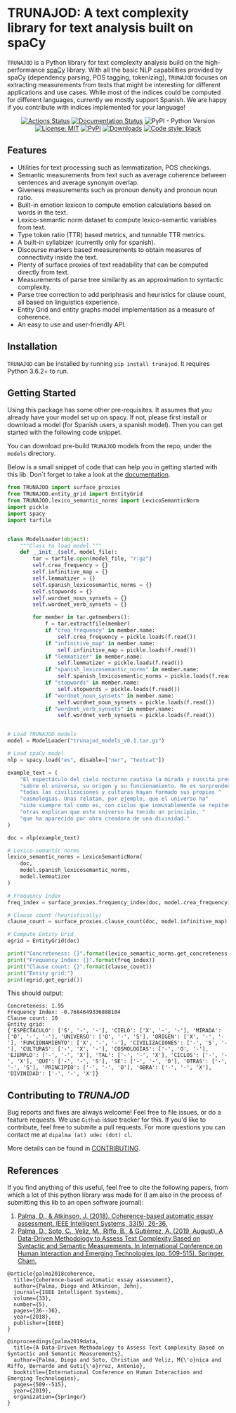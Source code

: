 # TRUNAJOD: A text complexity library for text analysis built on spaCy

``TRUNAJOD`` is a Python library for text complexity analysis build on the 
high-performance [spaCy](https://spacy.io/) library. With all the basic NLP capabilities provided by
spaCy (dependency parsing, POS tagging, tokenizing), ``TRUNAJOD`` focuses on extracting
measurements from texts that might be interesting for different applications and use cases.
While most of the indices could be computed for different languages, currently we mostly support 
Spanish. We are happy if you contribute with indices implemented for your language!

<p align="center">
<a href="https://github.com/dpalmasan/TRUNAJOD2.0/actions"><img alt="Actions Status" src="https://github.com/dpalmasan/TRUNAJOD2.0/workflows/Test/badge.svg"></a>
<a href="https://trunajod20.readthedocs.io/en/stable/?badge=stable"><img alt="Documentation Status" src="https://readthedocs.org/projects/trunajod20/badge/?version=stable"></a>
<img alt="PyPI - Python Version" src="https://img.shields.io/pypi/pyversions/trunajod">
<a href="https://github.com/dpalmasan/TRUNAJOD2.0/blob/master/LICENSE"><img alt="License: MIT" src="https://img.shields.io/github/license/dpalmasan/TRUNAJOD2.0"></a>
<a href="https://pypi.org/project/TRUNAJOD/"><img alt="PyPI" src="https://img.shields.io/pypi/v/TRUNAJOD"></a>
<a href="https://pepy.tech/project/trunajod"><img alt="Downloads" src="https://static.pepy.tech/badge/TRUNAJOD"></a>
<a href="https://github.com/psf/black"><img alt="Code style: black" src="https://img.shields.io/badge/code%20style-black-000000.svg"></a>
</p>

## Features

* Utilities for text processing such as lemmatization, POS checkings.
* Semantic measurements from text such as average coherence between sentences and average synonym overlap.
* Giveness measurements such as pronoun density and pronoun noun ratio.
* Built-in emotion lexicon to compute emotion calculations based on words in the text.
* Lexico-semantic norm dataset to compute lexico-semantic variables from text.
* Type token ratio (TTR) based metrics, and tunnable TTR metrics.
* A built-in syllabizer (currently only for spanish).
* Discourse markers based measurements to obtain measures of connectivity inside the text.
* Plenty of surface proxies of text readability that can be computed directly from text.
* Measurements of parse tree similarity as an approximation to syntactic complexity.
* Parse tree correction to add periphrasis and heuristics for clause count, all based on linguistics experience.
* Entity Grid and entity graphs model implementation as a measure of coherence.
* An easy to use and user-friendly API.

## Installation

`TRUNAJOD` can be installed by running `pip install trunajod`. It requires Python 3.6.2+ to run.

## Getting Started

Using this package has some other pre-requisites. It assumes that you already have your model set up on spacy. If not, please first install or download a model (for Spanish users, a spanish model). Then you can get started with the following code snippet.

You can download pre-build `TRUNAJOD` models from the repo, under the `models` directory.

Below is a small snippet of code that can help you in getting started with this lib. Don´t forget to take a look at the [documentation](https://trunajod20.readthedocs.io/en/latest).

```python
from TRUNAJOD import surface_proxies
from TRUNAJOD.entity_grid import EntityGrid
from TRUNAJOD.lexico_semantic_norms import LexicoSemanticNorm
import pickle
import spacy
import tarfile


class ModelLoader(object):
    """Class to load model."""
    def __init__(self, model_file):
        tar = tarfile.open(model_file, "r:gz")
        self.crea_frequency = {}
        self.infinitive_map = {}
        self.lemmatizer = {}
        self.spanish_lexicosemantic_norms = {}
        self.stopwords = {}
        self.wordnet_noun_synsets = {}
        self.wordnet_verb_synsets = {}

        for member in tar.getmembers():
            f = tar.extractfile(member)
            if "crea_frequency" in member.name:
                self.crea_frequency = pickle.loads(f.read())
            if "infinitive_map" in member.name:
                self.infinitive_map = pickle.loads(f.read())
            if "lemmatizer" in member.name:
                self.lemmatizer = pickle.loads(f.read())
            if "spanish_lexicosemantic_norms" in member.name:
                self.spanish_lexicosemantic_norms = pickle.loads(f.read())
            if "stopwords" in member.name:
                self.stopwords = pickle.loads(f.read())
            if "wordnet_noun_synsets" in member.name:
                self.wordnet_noun_synsets = pickle.loads(f.read())
            if "wordnet_verb_synsets" in member.name:
                self.wordnet_verb_synsets = pickle.loads(f.read())


# Load TRUNAJOD models
model = ModelLoader("trunajod_models_v0.1.tar.gz")

# Load spaCy model
nlp = spacy.load("es", disable=["ner", "textcat"])

example_text = (
    "El espectáculo del cielo nocturno cautiva la mirada y suscita preguntas"
    "sobre el universo, su origen y su funcionamiento. No es sorprendente que "
    "todas las civilizaciones y culturas hayan formado sus propias "
    "cosmologías. Unas relatan, por ejemplo, que el universo ha"
    "sido siempre tal como es, con ciclos que inmutablemente se repiten; "
    "otras explican que este universo ha tenido un principio, "
    "que ha aparecido por obra creadora de una divinidad."
)

doc = nlp(example_text)

# Lexico-semantic norms
lexico_semantic_norms = LexicoSemanticNorm(
    doc,
    model.spanish_lexicosemantic_norms,
    model.lemmatizer
)

# Frequency index
freq_index = surface_proxies.frequency_index(doc, model.crea_frequency)

# Clause count (heurístically)
clause_count = surface_proxies.clause_count(doc, model.infinitive_map)

# Compute Entity Grid
egrid = EntityGrid(doc)

print("Concreteness: {}".format(lexico_semantic_norms.get_concreteness()))
print("Frequency Index: {}".format(freq_index))
print("Clause count: {}".format(clause_count))
print("Entity grid:")
print(egrid.get_egrid())
```

This should output:

```
Concreteness: 1.95
Frequency Index: -0.7684649336888104
Clause count: 10
Entity grid:
{'ESPECTÁCULO': ['S', '-', '-'], 'CIELO': ['X', '-', '-'], 'MIRADA': ['O', '-', '-'], 'UNIVERSO': ['O', '-', 'S'], 'ORIGEN': ['X', '-', '-'], 'FUNCIONAMIENTO': ['X', '-', '-'], 'CIVILIZACIONES': ['-', 'S', '-'], 'CULTURAS': ['-', 'X', '-'], 'COSMOLOGÍAS': ['-', 'O', '-'], 'EJEMPLO': ['-', '-', 'X'], 'TAL': ['-', '-', 'X'], 'CICLOS': ['-', '-', 'X'], 'QUE': ['-', '-', 'S'], 'SE': ['-', '-', 'O'], 'OTRAS': ['-', '-', 'S'], 'PRINCIPIO': ['-', '-', 'O'], 'OBRA': ['-', '-', 'X'], 'DIVINIDAD': ['-', '-', 'X']}
```


## Contributing to _TRUNAJOD_

Bug reports and fixes are always welcome! Feel free to file issues, or do a feature requests. We use `Github` issue tracker for this. If you'd like to contribute, feel free to submite a pull requests. For more questions you can contact me at `dipalma (at) udec (dot) cl`.

More details can be found in
[CONTRIBUTING](https://github.com/dpalmasan/TRUNAJOD2.0/blob/master/CONTRIBUTING.md).


## References

If you find anything of this useful, feel free to cite the following papers, from which a lot of this python library was made for (I am also in the process of submitting this lib to an open software journal):

1. [Palma, D., & Atkinson, J. (2018). Coherence-based automatic essay assessment. IEEE Intelligent Systems, 33(5), 26-36.](https://ieeexplore.ieee.org/abstract/document/8506398/)
2. [Palma, D., Soto, C., Veliz, M., Riffo, B., & Gutiérrez, A. (2019, August). A Data-Driven Methodology to Assess Text Complexity Based on Syntactic and Semantic Measurements. In International Conference on Human Interaction and Emerging Technologies (pp. 509-515). Springer, Cham.](https://link.springer.com/chapter/10.1007/978-3-030-25629-6_79)

```
@article{palma2018coherence,
  title={Coherence-based automatic essay assessment},
  author={Palma, Diego and Atkinson, John},
  journal={IEEE Intelligent Systems},
  volume={33},
  number={5},
  pages={26--36},
  year={2018},
  publisher={IEEE}
}

@inproceedings{palma2019data,
  title={A Data-Driven Methodology to Assess Text Complexity Based on Syntactic and Semantic Measurements},
  author={Palma, Diego and Soto, Christian and Veliz, M{\'o}nica and Riffo, Bernardo and Guti{\'e}rrez, Antonio},
  booktitle={International Conference on Human Interaction and Emerging Technologies},
  pages={509--515},
  year={2019},
  organization={Springer}
}
```

